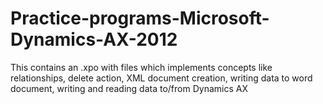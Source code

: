 # Practice-programs-Microsoft-Dynamics-AX-2012
This contains an .xpo with files which implements concepts like relationships, delete action, XML document creation, writing data to word document, writing and reading data to/from Dynamics AX
